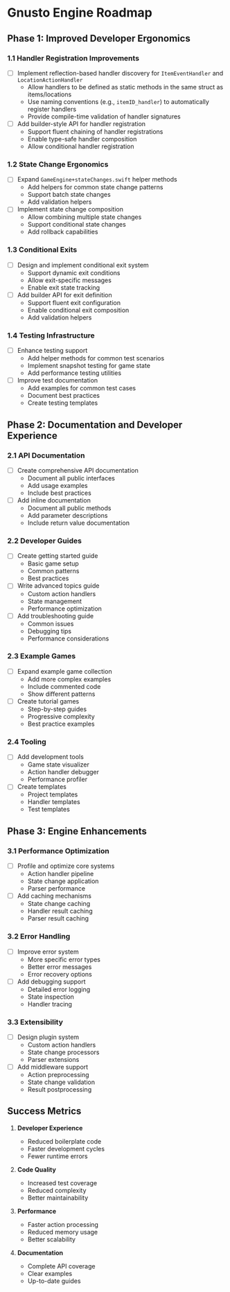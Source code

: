 # Gnusto Engine Roadmap

## Phase 1: Improved Developer Ergonomics

### 1.1 Handler Registration Improvements

- [ ] Implement reflection-based handler discovery for `ItemEventHandler` and `LocationActionHandler`
  - Allow handlers to be defined as static methods in the same struct as items/locations
  - Use naming conventions (e.g., `itemID_handler`) to automatically register handlers
  - Provide compile-time validation of handler signatures
- [ ] Add builder-style API for handler registration
  - Support fluent chaining of handler registrations
  - Enable type-safe handler composition
  - Allow conditional handler registration

### 1.2 State Change Ergonomics

- [ ] Expand `GameEngine+stateChanges.swift` helper methods
  - Add helpers for common state change patterns
  - Support batch state changes
  - Add validation helpers
- [ ] Implement state change composition
  - Allow combining multiple state changes
  - Support conditional state changes
  - Add rollback capabilities

### 1.3 Conditional Exits

- [ ] Design and implement conditional exit system
  - Support dynamic exit conditions
  - Allow exit-specific messages
  - Enable exit state tracking
- [ ] Add builder API for exit definition
  - Support fluent exit configuration
  - Enable conditional exit composition
  - Add validation helpers

### 1.4 Testing Infrastructure

- [ ] Enhance testing support
  - Add helper methods for common test scenarios
  - Implement snapshot testing for game state
  - Add performance testing utilities
- [ ] Improve test documentation
  - Add examples for common test cases
  - Document best practices
  - Create testing templates

## Phase 2: Documentation and Developer Experience

### 2.1 API Documentation

- [ ] Create comprehensive API documentation
  - Document all public interfaces
  - Add usage examples
  - Include best practices
- [ ] Add inline documentation
  - Document all public methods
  - Add parameter descriptions
  - Include return value documentation

### 2.2 Developer Guides

- [ ] Create getting started guide
  - Basic game setup
  - Common patterns
  - Best practices
- [ ] Write advanced topics guide
  - Custom action handlers
  - State management
  - Performance optimization
- [ ] Add troubleshooting guide
  - Common issues
  - Debugging tips
  - Performance considerations

### 2.3 Example Games

- [ ] Expand example game collection
  - Add more complex examples
  - Include commented code
  - Show different patterns
- [ ] Create tutorial games
  - Step-by-step guides
  - Progressive complexity
  - Best practice examples

### 2.4 Tooling

- [ ] Add development tools
  - Game state visualizer
  - Action handler debugger
  - Performance profiler
- [ ] Create templates
  - Project templates
  - Handler templates
  - Test templates

## Phase 3: Engine Enhancements

### 3.1 Performance Optimization

- [ ] Profile and optimize core systems
  - Action handler pipeline
  - State change application
  - Parser performance
- [ ] Add caching mechanisms
  - State change caching
  - Handler result caching
  - Parser result caching

### 3.2 Error Handling

- [ ] Improve error system
  - More specific error types
  - Better error messages
  - Error recovery options
- [ ] Add debugging support
  - Detailed error logging
  - State inspection
  - Handler tracing

### 3.3 Extensibility

- [ ] Design plugin system
  - Custom action handlers
  - State change processors
  - Parser extensions
- [ ] Add middleware support
  - Action preprocessing
  - State change validation
  - Result postprocessing

## Success Metrics

1. **Developer Experience**

   - Reduced boilerplate code
   - Faster development cycles
   - Fewer runtime errors

2. **Code Quality**

   - Increased test coverage
   - Reduced complexity
   - Better maintainability

3. **Performance**

   - Faster action processing
   - Reduced memory usage
   - Better scalability

4. **Documentation**
   - Complete API coverage
   - Clear examples
   - Up-to-date guides
